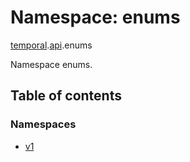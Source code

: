 # Namespace: enums

[temporal](proto.temporal.md).[api](proto.temporal.api.md).enums

Namespace enums.

## Table of contents

### Namespaces

- [v1](proto.temporal.api.enums.v1.md)

